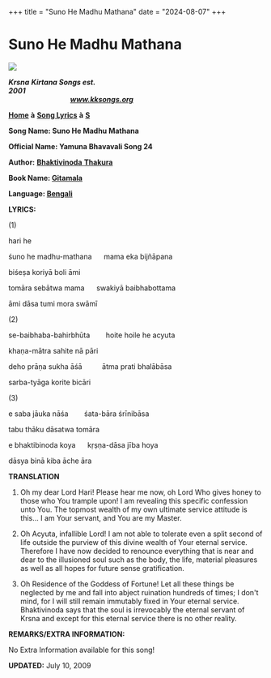 +++
title = "Suno He Madhu Mathana"
date = "2024-08-07"
+++

# Suno He Madhu Mathana
**[![](http://kksongs.org/image_files/image002.jpg)](http://kksongs.org/)**

**_Krsna_** **_Kirtana Songs est. 2001_**                                                                                                                                                      **_www.kksongs.org_**

**[Home](http://kksongs.org/)** **à** **[Song Lyrics](http://kksongs.org/lyrics.html)** **à** **[S](http://kksongs.org/songs/song_s.html)**

**Song Name: Suno He Madhu Mathana**

**Official Name: Yamuna Bhavavali Song 24**

**Author:** [**Bhaktivinoda** **Thakura**](http://kksongs.org/authors/list/bhaktivinoda.html)

**Book Name: [Gitamala](http://kksongs.org/authors/gitamala.html)**

**Language: [Bengali](http://kksongs.org/language/list/bengali.html)**

**LYRICS:**

(1)

hari he

śuno he madhu-mathana      mama eka bijñāpana

biśeṣa koriyā boli āmi

tomāra sebātwa mama      swakiyā baibhabottama

āmi dāsa tumi mora swāmī

(2)

se-baibhaba-bahirbhūta        hoite hoile he acyuta

khaṇa-mātra sahite nā pāri

deho prāṇa sukha āśā          ātma prati bhalābāsa

sarba-tyāga korite bicāri

(3)

e saba jāuka nāśa        śata-bāra śrīnibāsa

tabu thāku dāsatwa tomāra

e bhaktibinoda koya      kṛṣṇa-dāsa jība hoya

dāsya binā kiba āche āra

**TRANSLATION**

1) Oh my dear Lord Hari! Please hear me now, oh Lord Who gives honey to those who You trample upon! I am revealing this specific confession unto You. The topmost wealth of my own ultimate service attitude is this... I am Your servant, and You are my Master.

2) Oh Acyuta, infallible Lord! I am not able to tolerate even a split second of life outside the purview of this divine wealth of Your eternal service. Therefore I have now decided to renounce everything that is near and dear to the illusioned soul such as the body, the life, material pleasures as well as all hopes for future sense gratification.

3) Oh Residence of the Goddess of Fortune! Let all these things be neglected by me and fall into abject ruination hundreds of times; I don't mind, for I will still remain immutably fixed in Your eternal service. Bhaktivinoda says that the soul is irrevocably the eternal servant of Krsna and except for this eternal service there is no other reality.

**REMARKS/EXTRA INFORMATION:**

No Extra Information available for this song!

**UPDATED:** July 10, 2009